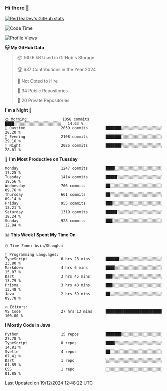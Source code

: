 ### Hi there 👋

<!--
**RedTeaDev/RedTeaDev** is a ✨ _special_ ✨ repository because its `README.md` (this file) appears on your GitHub profile.

Here are some ideas to get you started:

- 🔭 I’m currently working on ...
- 🌱 I’m currently learning ...
- 👯 I’m looking to collaborate on ...
- 🤔 I’m looking for help with ...
- 💬 Ask me about ...
- 📫 How to reach me: ...
- 😄 Pronouns: ...
- ⚡ Fun fact: ...
-->

<!--
[![wakatime](https://wakatime.com/badge/user/6b101ed0-04c0-4490-9283-eb61f2efff96.svg)](https://wakatime.com/@6b101ed0-04c0-4490-9283-eb61f2efff96)
!-->

[![RedTeaDev's GitHub stats](https://github-readme-stats.vercel.app/api?username=RedTeaDev\&include_all_commits=true)](https://github.com/anuraghazra/github-readme-stats)
<!--
[![willianrod's wakatime stats](https://github-readme-stats.vercel.app/api/wakatime?username=RedTeaDev)](https://github.com/anuraghazra/github-readme-stats)
!-->
<!--START_SECTION:waka-->
![Code Time](http://img.shields.io/badge/Code%20Time-2%2C820%20hrs%2013%20mins-blue)

![Profile Views](http://img.shields.io/badge/Profile%20Views-0-blue)

**🐱 My GitHub Data** 

> 📦 160.6 kB Used in GitHub's Storage 
 > 
> 🏆 637 Contributions in the Year 2024
 > 
> 🚫 Not Opted to Hire
 > 
> 📜 34 Public Repositories 
 > 
> 🔑 20 Private Repositories 
 > 
**I'm a Night 🦉** 

```text
🌞 Morning                1058 commits        ████░░░░░░░░░░░░░░░░░░░░░   14.63 % 
🌆 Daytime                2039 commits        ███████░░░░░░░░░░░░░░░░░░   28.20 % 
🌃 Evening                2108 commits        ███████░░░░░░░░░░░░░░░░░░   29.16 % 
🌙 Night                  2025 commits        ███████░░░░░░░░░░░░░░░░░░   28.01 % 
```
📅 **I'm Most Productive on Tuesday** 

```text
Monday                   1247 commits        ████░░░░░░░░░░░░░░░░░░░░░   17.25 % 
Tuesday                  1414 commits        █████░░░░░░░░░░░░░░░░░░░░   19.56 % 
Wednesday                706 commits         ██░░░░░░░░░░░░░░░░░░░░░░░   09.76 % 
Thursday                 661 commits         ██░░░░░░░░░░░░░░░░░░░░░░░   09.14 % 
Friday                   955 commits         ███░░░░░░░░░░░░░░░░░░░░░░   13.21 % 
Saturday                 1319 commits        █████░░░░░░░░░░░░░░░░░░░░   18.24 % 
Sunday                   928 commits         ███░░░░░░░░░░░░░░░░░░░░░░   12.84 % 
```


📊 **This Week I Spent My Time On** 

```text
🕑︎ Time Zone: Asia/Shanghai

💬 Programming Languages: 
TypeScript               6 hrs 28 mins       ██████░░░░░░░░░░░░░░░░░░░   23.80 % 
Markdown                 4 hrs 6 mins        ████░░░░░░░░░░░░░░░░░░░░░   15.07 % 
Dart                     3 hrs 45 mins       ███░░░░░░░░░░░░░░░░░░░░░░   13.79 % 
Prisma                   3 hrs 40 mins       ███░░░░░░░░░░░░░░░░░░░░░░   13.48 % 
Java                     2 hrs 39 mins       ██░░░░░░░░░░░░░░░░░░░░░░░   09.78 % 

🔥 Editors: 
VS Code                  27 hrs 13 mins      █████████████████████████   100.00 % 
```

**I Mostly Code in Java** 

```text
Python                   15 repos            ███████░░░░░░░░░░░░░░░░░░   27.78 % 
TypeScript               8 repos             ████░░░░░░░░░░░░░░░░░░░░░   14.81 % 
Svelte                   4 repos             ██░░░░░░░░░░░░░░░░░░░░░░░   07.41 % 
Dart                     1 repo              ░░░░░░░░░░░░░░░░░░░░░░░░░   01.85 % 
CSS                      1 repo              ░░░░░░░░░░░░░░░░░░░░░░░░░   01.85 % 
```




 Last Updated on 19/12/2024 12:48:22 UTC
<!--END_SECTION:waka-->


